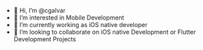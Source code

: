 - 👋 Hi, I’m @cgalvar
- 👀 I’m interested in Mobile Development
- 🌱 I’m currently working as iOS native developer
- 💞️ I’m looking to collaborate on iOS native Development or Flutter Development Projects

<!---
cgalvar/cgalvar is a ✨ special ✨ repository because its `README.md` (this file) appears on your GitHub profile.
You can click the Preview link to take a look at your changes.
--->
